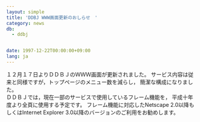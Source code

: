 ```yaml
---
layout: simple
title: 'DDBJ WWW画面更新のおしらせ　'
category: news
db:
  - ddbj


date: 1997-12-22T00:00:00+09:00
lang: ja
---
```


１２月１７日よりＤＤＢＪのＷＷＷ画面が更新されました。 サービス内容は従来と同様ですが，トップページのメニュー数を減らし， 簡潔な構成になりました。<br>ＤＤＢＪでは，現在一部のサービスで使用しているフレーム機能を， 平成十年度より全頁に使用する予定です。 フレーム機能に対応したNetscape 2.0以降もしくはInternet Explorer 3.0以降のバージョンのご利用をお勧めします。
